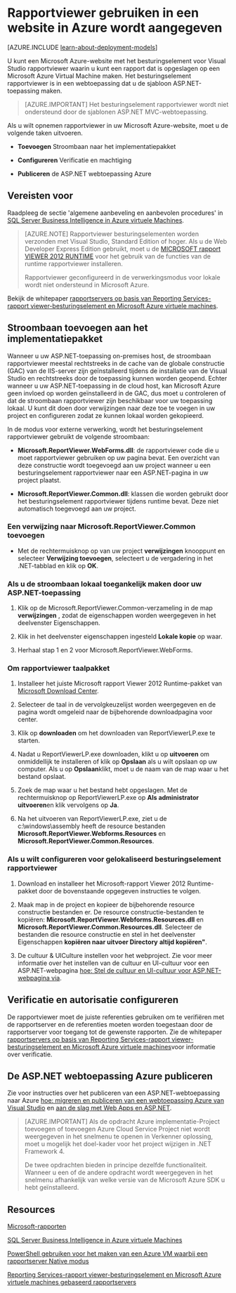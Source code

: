 <properties 
    pageTitle="Rapportviewer gebruiken in een website | Microsoft Azure"
    description="In dit onderwerp wordt beschreven hoe u een Microsoft Azure-website met het besturingselement voor Visual Studio rapportviewer waarin u kunt een rapport dat is opgeslagen op een Microsoft Azure Virtual Machine kunt maken."
    services="virtual-machines-windows"
    documentationCenter="na"
    authors="guyinacube"
    manager="erikre"
    editor="monicar" 
    tags="azure-service-management" />
<tags 
    ms.service="virtual-machines-windows"
    ms.devlang="na"
    ms.topic="article"
    ms.tgt_pltfrm="vm-windows-sql-server"
    ms.workload="infrastructure-services"
    ms.date="10/04/2016"
    ms.author="asaxton" />

# <a name="use-reportviewer-in-a-web-site-hosted-in-azure"></a>Rapportviewer gebruiken in een website in Azure wordt aangegeven

[AZURE.INCLUDE [learn-about-deployment-models](../../includes/learn-about-deployment-models-classic-include.md)]


U kunt een Microsoft Azure-website met het besturingselement voor Visual Studio rapportviewer waarin u kunt een rapport dat is opgeslagen op een Microsoft Azure Virtual Machine maken. Het besturingselement rapportviewer is in een webtoepassing dat u de sjabloon ASP.NET-toepassing maken.

>[AZURE.IMPORTANT] Het besturingselement rapportviewer wordt niet ondersteund door de sjablonen ASP.NET MVC-webtoepassing.

Als u wilt opnemen rapportviewer in uw Microsoft Azure-website, moet u de volgende taken uitvoeren.

- **Toevoegen** Stroombaan naar het implementatiepakket

- **Configureren** Verificatie en machtiging

- **Publiceren** de ASP.NET webtoepassing Azure

## <a name="prerequisites"></a>Vereisten voor

Raadpleeg de sectie 'algemene aanbeveling en aanbevolen procedures' in [SQL Server Business Intelligence in Azure virtuele Machines](virtual-machines-windows-classic-ps-sql-bi.md).

>[AZURE.NOTE] Rapportviewer besturingselementen worden verzonden met Visual Studio, Standard Edition of hoger. Als u de Web Developer Express Edition gebruikt, moet u de [MICROSOFT rapport VIEWER 2012 RUNTIME](https://www.microsoft.com/download/details.aspx?id=35747) voor het gebruik van de functies van de runtime rapportviewer installeren.
>
>Rapportviewer geconfigureerd in de verwerkingsmodus voor lokale wordt niet ondersteund in Microsoft Azure.

Bekijk de whitepaper [rapportservers op basis van Reporting Services-rapport viewer-besturingselement en Microsoft Azure virtuele machines](http://download.microsoft.com/download/2/2/0/220DE2F1-8AB3-474D-8F8B-C998F7C56B5D/Reporting%20Services%20report%20viewer%20control%20and%20Azure%20VM%20based%20report%20servers.docx).

## <a name="adding-assemblies-to-the-deployment-package"></a>Stroombaan toevoegen aan het implementatiepakket

Wanneer u uw ASP.NET-toepassing on-premises host, de stroombaan rapportviewer meestal rechtstreeks in de cache van de globale constructie (GAC) van de IIS-server zijn geïnstalleerd tijdens de installatie van de Visual Studio en rechtstreeks door de toepassing kunnen worden geopend. Echter wanneer u uw ASP.NET-toepassing in de cloud host, kan Microsoft Azure geen invloed op worden geïnstalleerd in de GAC, dus moet u controleren of dat de stroombaan rapportviewer zijn beschikbaar voor uw toepassing lokaal. U kunt dit doen door verwijzingen naar deze toe te voegen in uw project en configureren zodat ze kunnen lokaal worden gekopieerd.

In de modus voor externe verwerking, wordt het besturingselement rapportviewer gebruikt de volgende stroombaan:

- **Microsoft.ReportViewer.WebForms.dll**: de rapportviewer code die u moet rapportviewer gebruiken op uw pagina bevat. Een overzicht van deze constructie wordt toegevoegd aan uw project wanneer u een besturingselement rapportviewer naar een ASP.NET-pagina in uw project plaatst.

- **Microsoft.ReportViewer.Common.dll**: klassen die worden gebruikt door het besturingselement rapportviewer tijdens runtime bevat. Deze niet automatisch toegevoegd aan uw project.

### <a name="to-add-a-reference-to-microsoftreportviewercommon"></a>Een verwijzing naar Microsoft.ReportViewer.Common toevoegen

- Met de rechtermuisknop op van uw project **verwijzingen** knooppunt en selecteer **Verwijzing toevoegen**, selecteert u de vergadering in het .NET-tabblad en klik op **OK**.

### <a name="to-make-the-assemblies-locally-accessible-by-your-aspnet-application"></a>Als u de stroombaan lokaal toegankelijk maken door uw ASP.NET-toepassing

1. Klik op de Microsoft.ReportViewer.Common-verzameling in de map **verwijzingen** , zodat de eigenschappen worden weergegeven in het deelvenster Eigenschappen.

1. Klik in het deelvenster eigenschappen ingesteld **Lokale kopie** op waar.

1. Herhaal stap 1 en 2 voor Microsoft.ReportViewer.WebForms.

### <a name="to-get-reportviewer-language-pack"></a>Om rapportviewer taalpakket

1. Installeer het juiste Microsoft rapport Viewer 2012 Runtime-pakket van [Microsoft Download Center](http://go.microsoft.com/fwlink/?LinkId=317386).

1. Selecteer de taal in de vervolgkeuzelijst worden weergegeven en de pagina wordt omgeleid naar de bijbehorende downloadpagina voor center.

1. Klik op **downloaden** om het downloaden van ReportViewerLP.exe te starten.

1. Nadat u ReportViewerLP.exe downloaden, klikt u op **uitvoeren** om onmiddellijk te installeren of klik op **Opslaan** als u wilt opslaan op uw computer. Als u op **Opslaan**klikt, moet u de naam van de map waar u het bestand opslaat.

1. Zoek de map waar u het bestand hebt opgeslagen. Met de rechtermuisknop op ReportViewerLP.exe op **Als administrator uitvoeren**en klik vervolgens op **Ja**.

1. Na het uitvoeren van ReportViewerLP.exe, ziet u de c:\windows\assembly heeft de resource bestanden **Microsoft.ReportViewer.Webforms.Resources** en **Microsoft.ReportViewer.Common.Resources**.

### <a name="to-configure-for-localized-reportviewer-control"></a>Als u wilt configureren voor gelokaliseerd besturingselement rapportviewer

1. Download en installeer het Microsoft-rapport Viewer 2012 Runtime-pakket door de bovenstaande opgegeven instructies te volgen.

1. Maak <language> map in de project en kopieer de bijbehorende resource constructie bestanden er. De resource constructie-bestanden te kopiëren: **Microsoft.ReportViewer.Webforms.Resources.dll** en **Microsoft.ReportViewer.Common.Resources.dll**. Selecteer de bestanden die resource constructie en stel in het deelvenster Eigenschappen **kopiëren naar uitvoer Directory** **altijd kopiëren"**.

1. De cultuur & UICulture instellen voor het webproject. Zie voor meer informatie over het instellen van de cultuur en UI-cultuur voor een ASP.NET-webpagina [hoe: Stel de cultuur en UI-cultuur voor ASP.NET-webpagina via](http://go.microsoft.com/fwlink/?LinkId=237461).

## <a name="configuring-authentication-and-authorization"></a>Verificatie en autorisatie configureren

De rapportviewer moet de juiste referenties gebruiken om te verifiëren met de rapportserver en de referenties moeten worden toegestaan door de rapportserver voor toegang tot de gewenste rapporten. Zie de whitepaper [rapportservers op basis van Reporting Services-rapport viewer-besturingselement en Microsoft Azure virtuele machines](https://msdn.microsoft.com/library/azure/dn753698.aspx)voor informatie over verificatie.

## <a name="publish-the-aspnet-web-application-to-azure"></a>De ASP.NET webtoepassing Azure publiceren

Zie voor instructies over het publiceren van een ASP.NET-webtoepassing naar Azure [hoe: migreren en publiceren van een webtoepassing Azure van Visual Studio](../vs-azure-tools-migrate-publish-web-app-to-cloud-service.md) en [aan de slag met Web Apps en ASP.NET](../app-service-web/web-sites-dotnet-get-started.md).

>[AZURE.IMPORTANT] Als de opdracht Azure implementatie-Project toevoegen of toevoegen Azure Cloud Service Project niet wordt weergegeven in het snelmenu te openen in Verkenner oplossing, moet u mogelijk het doel-kader voor het project wijzigen in .NET Framework 4.
>
>De twee opdrachten bieden in principe dezelfde functionaliteit. Wanneer u een of de andere opdracht wordt weergegeven in het snelmenu afhankelijk van welke versie van de Microsoft Azure SDK u hebt geïnstalleerd.

## <a name="resources"></a>Resources

[Microsoft-rapporten](http://go.microsoft.com/fwlink/?LinkId=205399)

[SQL Server Business Intelligence in Azure virtuele Machines](virtual-machines-windows-classic-ps-sql-bi.md)

[PowerShell gebruiken voor het maken van een Azure VM waarbij een rapportserver Native modus](virtual-machines-windows-classic-ps-sql-report.md)

[Reporting Services-rapport viewer-besturingselement en Microsoft Azure virtuele machines gebaseerd rapportservers](http://download.microsoft.com/download/2/2/0/220DE2F1-8AB3-474D-8F8B-C998F7C56B5D/Reporting%20Services%20report%20viewer%20control%20and%20Azure%20VM%20based%20report%20servers.docx)
